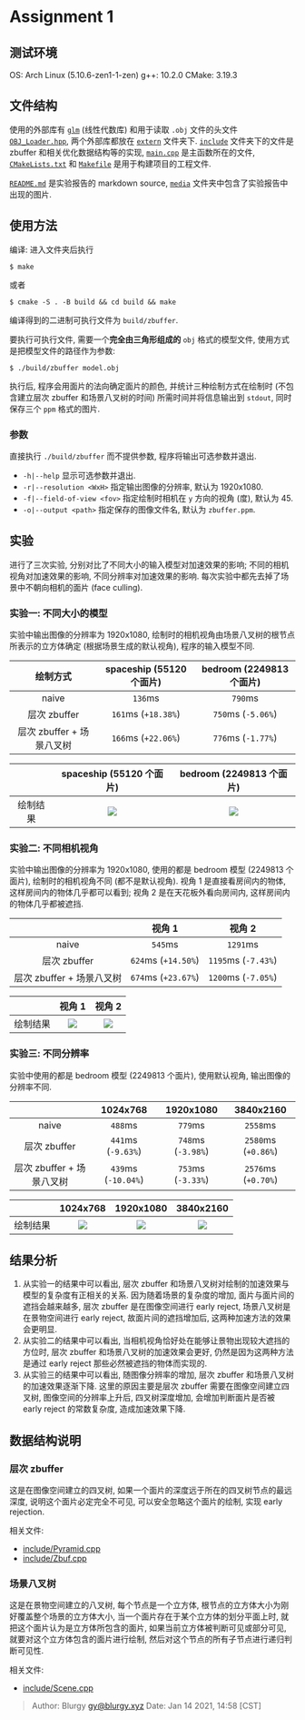 # Assignment 1

## 测试环境

OS: Arch Linux (5.10.6-zen1-1-zen)
g++: 10.2.0
CMake: 3.19.3

## 文件结构

使用的外部库有 [`glm`](./extern/glm) (线性代数库) 和用于读取 `.obj` 文件的头文件 [`OBJ_Loader.hpp`](./extern/OBJ_Loader.hpp), 两个外部库都放在 [`extern`](./extern) 文件夹下.  [`include`](./include) 文件夹下的文件是 zbuffer 和相关优化数据结构等的实现, [`main.cpp`](./main.cpp) 是主函数所在的文件, [`CMakeLists.txt`](./CMakeLists.txt) 和 [`Makefile`](./Makefile) 是用于构建项目的工程文件.

[`README.md`](./README.md) 是实验报告的 markdown source, [`media`](./media) 文件夹中包含了实验报告中出现的图片.

## 使用方法

编译: 进入文件夹后执行

```shell
$ make
```

或者

```shell
$ cmake -S . -B build && cd build && make
```

编译得到的二进制可执行文件为 `build/zbuffer`.

要执行可执行文件, 需要一个**完全由三角形组成的** `obj` 格式的模型文件, 使用方式是把模型文件的路径作为参数:

```shell
$ ./build/zbuffer model.obj
```

执行后, 程序会用面片的法向确定面片的颜色, 并统计三种绘制方式在绘制时 (不包含建立层次 zbuffer 和场景八叉树的时间) 所需时间并将信息输出到 `stdout`, 同时保存三个 `ppm` 格式的图片.

### 参数

直接执行 `./build/zbuffer` 而不提供参数, 程序将输出可选参数并退出.

- `-h|--help` 显示可选参数并退出.
- `-r|--resolution <WxH>` 指定输出图像的分辨率, 默认为 1920x1080.
- `-f|--field-of-view <fov>` 指定绘制时相机在 `y` 方向的视角 (度), 默认为 45.
- `-o|--output <path>` 指定保存的图像文件名, 默认为 `zbuffer.ppm`.

## 实验

进行了三次实验, 分别对比了不同大小的输入模型对加速效果的影响; 不同的相机视角对加速效果的影响, 不同分辨率对加速效果的影响.  每次实验中都先去掉了场景中不朝向相机的面片 (face culling).

### 实验一: 不同大小的模型

实验中输出图像的分辨率为 1920x1080, 绘制时的相机视角由场景八叉树的根节点所表示的立方体确定 (根据场景生成的默认视角), 程序的输入模型不同.

|绘制方式|spaceship (55120 个面片)|bedroom (2249813 个面片)|
|:---:|:---:|:---:|
|naive|`136`ms|`790`ms|
|层次 zbuffer|`161`ms (`+18.38%`)|`750`ms (`-5.06%`)|
|层次 zbuffer + 场景八叉树|`166`ms (`+22.06%`)|`776`ms (`-1.77%`)|

||spaceship (55120 个面片)|bedroom (2249813 个面片)|
|:---:|:---:|:---:|
|绘制结果|![][fig:exp1-spaceship]|![][fig:exp1-bedroom]|

### 实验二: 不同相机视角

实验中输出图像的分辨率为 1920x1080, 使用的都是 bedroom 模型 (2249813 个面片), 绘制时的相机视角不同 (都不是默认视角).  视角 1 是直接看房间内的物体, 这样房间内的物体几乎都可以看到; 视角 2 是在天花板外看向房间内, 这样房间内的物体几乎都被遮挡.

||视角 1| 视角 2|
|:---:|:---:|:---:|
|naive|`545`ms|`1291`ms|
|层次 zbuffer|`624`ms (`+14.50%`)|`1195`ms (`-7.43%`)|
|层次 zbuffer + 场景八叉树|`674`ms (`+23.67%`)|`1200`ms (`-7.05%`)|

||视角 1|视角 2|
|:---:|:---:|:---:|
|绘制结果|![][fig:exp2-viewpoint1]|![][fig:exp2-viewpoint2]|

### 实验三: 不同分辨率

实验中使用的都是 bedroom 模型 (2249813 个面片), 使用默认视角, 输出图像的分辨率不同.

||1024x768|1920x1080|3840x2160|
|:---:|:---:|:---:|:---:|
|naive|`488`ms|`779`ms|`2558`ms|
|层次 zbuffer|`441`ms (`-9.63%`)|`748`ms (`-3.98%`)|`2580`ms (`+0.86%`)|
|层次 zbuffer + 场景八叉树|`439`ms (`-10.04%`)|`753`ms (`-3.33%`)|`2576`ms (`+0.70%`)|

||1024x768|1920x1080|3840x2160|
|:---:|:---:|:---:|:---:|
|绘制结果|![][fig:exp3-1024x768]|![][fig:exp3-1920x1080]|![][fig:exp3-3840x2160]|

## 结果分析

1. 从实验一的结果中可以看出, 层次 zbuffer 和场景八叉树对绘制的加速效果与模型的复杂度有正相关的关系.  因为随着场景的复杂度的增加, 面片与面片间的遮挡会越来越多, 层次 zbuffer 是在图像空间进行 early reject, 场景八叉树是在景物空间进行 early reject, 故面片间的遮挡增加后, 这两种加速方法的效果会更明显.
2. 从实验二的结果中可以看出, 当相机视角恰好处在能够让景物出现较大遮挡的方位时, 层次 zbuffer 和场景八叉树的加速效果会更好, 仍然是因为这两种方法是通过 early reject 那些必然被遮挡的物体而实现的.
3. 从实验三的结果中可以看出, 随图像分辨率的增加, 层次 zbuffer 和场景八叉树的加速效果逐渐下降.  这里的原因主要是层次 zbuffer 需要在图像空间建立四叉树, 图像空间的分辨率上升后, 四叉树深度增加, 会增加判断面片是否被 early reject 的常数复杂度, 造成加速效果下降.

## 数据结构说明

### 层次 zbuffer

这是在图像空间建立的四叉树, 如果一个面片的深度远于所在的四叉树节点的最远深度, 说明这个面片必定完全不可见, 可以安全忽略这个面片的绘制, 实现 early rejection.

相关文件:

- [include/Pyramid.cpp](./include/Pyramid.cpp)
- [include/Zbuf.cpp](./include/Zbuf.cpp)

### 场景八叉树

这是在景物空间建立的八叉树, 每个节点是一个立方体, 根节点的立方体大小为刚好覆盖整个场景的立方体大小, 当一个面片存在于某个立方体的划分平面上时, 就把这个面片认为是立方体所包含的面片, 如果当前立方体被判断可见或部分可见, 就要对这个立方体包含的面片进行绘制, 然后对这个节点的所有子节点进行递归判断可见性.

相关文件:

- [include/Scene.cpp](./include/Scene.cpp)

[fig:exp1-spaceship]: ./media/exp1/spaceship.png
[fig:exp1-bedroom]: ./media/exp1/bedroom.png

[fig:exp2-viewpoint1]: ./media/exp2/viewpoint1.png
[fig:exp2-viewpoint2]: ./media/exp2/viewpoint2.png

[fig:exp3-1024x768]: ./media/exp3/1024x768.png
[fig:exp3-1920x1080]: ./media/exp3/1920x1080.png
[fig:exp3-3840x2160]: ./media/exp3/3840x2160.png

> Author: Blurgy <gy@blurgy.xyz>
> Date:   Jan 14 2021, 14:58 [CST]
